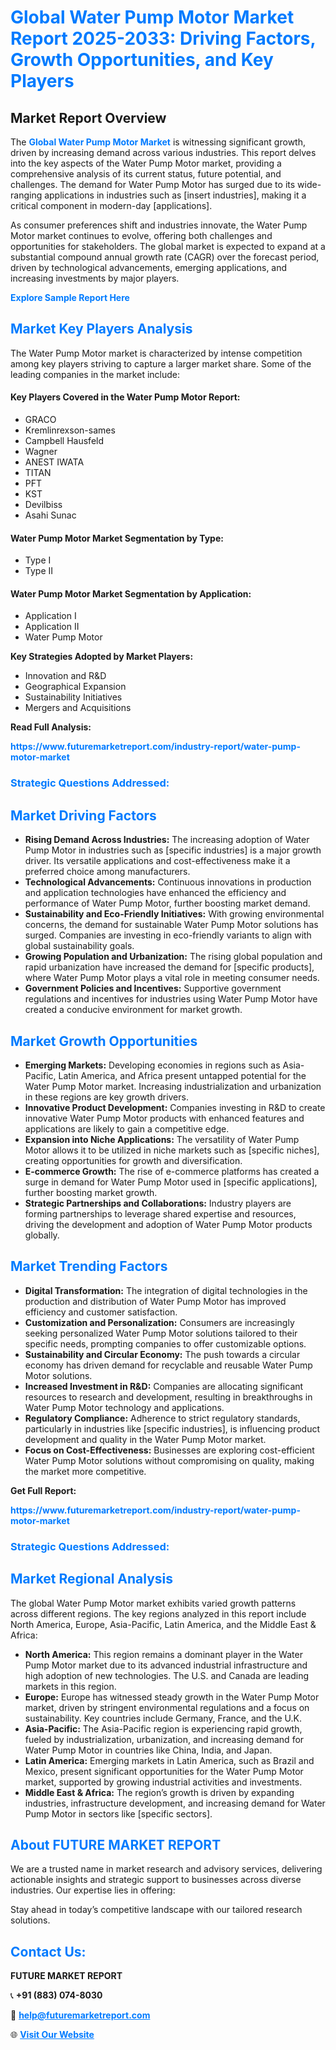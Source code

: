 <h1 style="color: #007BFF;">Global Water Pump Motor Market Report 2025-2033: Driving Factors, Growth Opportunities, and Key Players</h1>

<section id="overview">
<h2>Market Report Overview</h2>
<p>The <a href="https://www.futuremarketreport.com/industry-report/water-pump-motor-market" style="color: #007BFF; text-decoration: none;"><strong>Global Water Pump Motor Market</strong></a> is witnessing significant growth, driven by increasing demand across various industries. This report delves into the key aspects of the Water Pump Motor market, providing a comprehensive analysis of its current status, future potential, and challenges. The demand for Water Pump Motor has surged due to its wide-ranging applications in industries such as [insert industries], making it a critical component in modern-day [applications].</p>
<p>As consumer preferences shift and industries innovate, the Water Pump Motor market continues to evolve, offering both challenges and opportunities for stakeholders. The global market is expected to expand at a substantial compound annual growth rate (CAGR) over the forecast period, driven by technological advancements, emerging applications, and increasing investments by major players.</p>
</section>

<section id="overview">
<p><a href="https://www.futuremarketreport.com/request-sample/reportId=112214" style="color: #007BFF; text-decoration: none;"><strong>Explore Sample Report Here</strong></a></p>
</section>

<section id="key-players">
<h2 style="color: #007BFF;">Market Key Players Analysis</h2>
<p>The Water Pump Motor market is characterized by intense competition among key players striving to capture a larger market share. Some of the leading companies in the market include:</p>
<h4>Key Players Covered in the Water Pump Motor Report:</h4>
<ul><li>GRACO</li><li>Kremlinrexson-sames</li><li>Campbell Hausfeld</li><li>Wagner</li><li>ANEST IWATA</li><li>TITAN</li><li>PFT</li><li>KST</li><li>Devilbiss</li><li>Asahi Sunac</li></ul>
<h4>Water Pump Motor Market Segmentation by Type:</h4>
<ul><li>Type I</li><li>Type II</li></ul>

<h4>Water Pump Motor Market Segmentation by Application:</h4>
<ul><li>Application I</li><li>Application II</li><li>Water Pump Motor</li></ul>
<p><strong>Key Strategies Adopted by Market Players:</strong></p>
<ul>
<li>Innovation and R&D</li>
<li>Geographical Expansion</li>
<li>Sustainability Initiatives</li>
<li>Mergers and Acquisitions</li>
</ul>
</section>

<section>
<p><strong>Read Full Analysis: </strong></p><a href="https://www.futuremarketreport.com/industry-report/water-pump-motor-market" style="color: #007BFF; text-decoration: none;"><strong>https://www.futuremarketreport.com/industry-report/water-pump-motor-market</strong></a>
<h3 style="color: #007BFF;">Strategic Questions Addressed:</h3>
</section>

<section id="driving-factors">
<h2 style="color: #007BFF;">Market Driving Factors</h2>
<ul>
<li><strong>Rising Demand Across Industries:</strong> The increasing adoption of Water Pump Motor in industries such as [specific industries] is a major growth driver. Its versatile applications and cost-effectiveness make it a preferred choice among manufacturers.</li>
<li><strong>Technological Advancements:</strong> Continuous innovations in production and application technologies have enhanced the efficiency and performance of Water Pump Motor, further boosting market demand.</li>
<li><strong>Sustainability and Eco-Friendly Initiatives:</strong> With growing environmental concerns, the demand for sustainable Water Pump Motor solutions has surged. Companies are investing in eco-friendly variants to align with global sustainability goals.</li>
<li><strong>Growing Population and Urbanization:</strong> The rising global population and rapid urbanization have increased the demand for [specific products], where Water Pump Motor plays a vital role in meeting consumer needs.</li>
<li><strong>Government Policies and Incentives:</strong> Supportive government regulations and incentives for industries using Water Pump Motor have created a conducive environment for market growth.</li>
</ul>
</section>

<section id="growth-opportunities">
<h2 style="color: #007BFF;">Market Growth Opportunities</h2>
<ul>
<li><strong>Emerging Markets:</strong> Developing economies in regions such as Asia-Pacific, Latin America, and Africa present untapped potential for the Water Pump Motor market. Increasing industrialization and urbanization in these regions are key growth drivers.</li>
<li><strong>Innovative Product Development:</strong> Companies investing in R&D to create innovative Water Pump Motor products with enhanced features and applications are likely to gain a competitive edge.</li>
<li><strong>Expansion into Niche Applications:</strong> The versatility of Water Pump Motor allows it to be utilized in niche markets such as [specific niches], creating opportunities for growth and diversification.</li>
<li><strong>E-commerce Growth:</strong> The rise of e-commerce platforms has created a surge in demand for Water Pump Motor used in [specific applications], further boosting market growth.</li>
<li><strong>Strategic Partnerships and Collaborations:</strong> Industry players are forming partnerships to leverage shared expertise and resources, driving the development and adoption of Water Pump Motor products globally.</li>
</ul>
</section>

<section id="trending-factors">
<h2 style="color: #007BFF;">Market Trending Factors</h2>
<ul>
<li><strong>Digital Transformation:</strong> The integration of digital technologies in the production and distribution of Water Pump Motor has improved efficiency and customer satisfaction.</li>
<li><strong>Customization and Personalization:</strong> Consumers are increasingly seeking personalized Water Pump Motor solutions tailored to their specific needs, prompting companies to offer customizable options.</li>
<li><strong>Sustainability and Circular Economy:</strong> The push towards a circular economy has driven demand for recyclable and reusable Water Pump Motor solutions.</li>
<li><strong>Increased Investment in R&D:</strong> Companies are allocating significant resources to research and development, resulting in breakthroughs in Water Pump Motor technology and applications.</li>
<li><strong>Regulatory Compliance:</strong> Adherence to strict regulatory standards, particularly in industries like [specific industries], is influencing product development and quality in the Water Pump Motor market.</li>
<li><strong>Focus on Cost-Effectiveness:</strong> Businesses are exploring cost-efficient Water Pump Motor solutions without compromising on quality, making the market more competitive.</li>
</ul>
</section>

<section>
<p><strong>Get Full Report: </strong></p><a href="https://www.futuremarketreport.com/industry-report/water-pump-motor-market" style="color: #007BFF; text-decoration: none;"><strong>https://www.futuremarketreport.com/industry-report/water-pump-motor-market</strong></a>
<h3 style="color: #007BFF;">Strategic Questions Addressed:</h3>
</section>


<section id="regional-analysis">
<h2 style="color: #007BFF;">Market Regional Analysis</h2>
<p>The global Water Pump Motor market exhibits varied growth patterns across different regions. The key regions analyzed in this report include North America, Europe, Asia-Pacific, Latin America, and the Middle East & Africa:</p>
<ul>
<li><strong>North America:</strong> This region remains a dominant player in the Water Pump Motor market due to its advanced industrial infrastructure and high adoption of new technologies. The U.S. and Canada are leading markets in this region.</li>
<li><strong>Europe:</strong> Europe has witnessed steady growth in the Water Pump Motor market, driven by stringent environmental regulations and a focus on sustainability. Key countries include Germany, France, and the U.K.</li>
<li><strong>Asia-Pacific:</strong> The Asia-Pacific region is experiencing rapid growth, fueled by industrialization, urbanization, and increasing demand for Water Pump Motor in countries like China, India, and Japan.</li>
<li><strong>Latin America:</strong> Emerging markets in Latin America, such as Brazil and Mexico, present significant opportunities for the Water Pump Motor market, supported by growing industrial activities and investments.</li>
<li><strong>Middle East & Africa:</strong> The region’s growth is driven by expanding industries, infrastructure development, and increasing demand for Water Pump Motor in sectors like [specific sectors].</li>
</ul>
</section>

<footer>
<h2 style="color: #007BFF;">About FUTURE MARKET REPORT</h2>
<p>We are a trusted name in market research and advisory services, delivering actionable insights and strategic support to businesses across diverse industries. Our expertise lies in offering:</p>

<p>Stay ahead in today’s competitive landscape with our tailored research solutions.</p>

<h2 style="color: #007BFF;">Contact Us:</h2>
<p><strong>FUTURE MARKET REPORT</strong></p>
<p>📞 <strong>+91 (883) 074-8030</strong></p>
<p>📧 <strong><a href="mailto:help@futuremarketreport.com" style="color: #007BFF;">help@futuremarketreport.com</a></strong></p>
<p>🌐 <strong><a href="https://www.futuremarketreport.com/" style="color: #007BFF;">Visit Our Website</a></strong></p>
</footer>